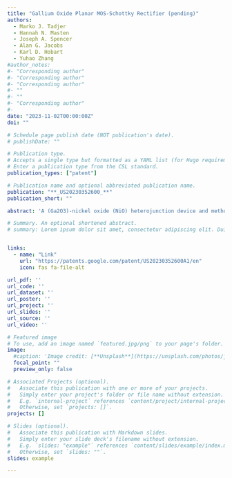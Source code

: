 ```yaml
---
title: "Gallium Oxide Planar MOS-Schottky Rectifier (pending)"
authors:
  - Marko J. Tadjer
  - Hannah N. Masten
  - Joseph A. Spencer
  - Alan G. Jacobs
  - Karl D. Hobart
  - Yuhao Zhang
#author_notes:
#- "Corresponding author"
#- "Corresponding author"
#- "Corresponding author"
#- ""
#- ""
#- "Corresponding author"
#- 
date: "2023-11-02T00:00:00Z"
doi: ""

# Schedule page publish date (NOT publication's date).
# publishDate: ""

# Publication type.
# Accepts a single type but formatted as a YAML list (for Hugo requirements).
# Enter a publication type from the CSL standard.
publication_types: ["patent"]

# Publication name and optional abbreviated publication name.
publication: "**_US20230352600_**"
publication_short: ""

abstract: 'A (Ga2O3)-nickel oxide (NiO) heterojunction device and method of making the same are presented. In implementations, the method includes: providing a Ga2O3 base including a Ga2O3 substrate with an n-type Ga2O3 epitaxial layer thereon; forming NiO-filled internal trenches and an NiO-filled peripheral trench in the n-type Ga2O3 epitaxial layer using a plasma-free etching process; forming at least one junction termination extension (JTE) structure about the periphery of the n-type Ga2O3 epitaxial layer; depositing an anode over the NiO filled interior trenches, over portions of the NiO-filled peripheral trench, and over portions of the JTE structure; and depositing a cathode over a bottom surface of the Ga2O3 substrate, thereby forming the Ga2O3—NiO heterojunction device, wherein the Ga2O3—NiO heterojunction device is formed without the use of plasma-etching and is free of plasma-etching damage.'

# Summary. An optional shortened abstract.
# summary: Lorem ipsum dolor sit amet, consectetur adipiscing elit. Duis posuere tellus ac convallis placerat. Proin tincidunt magna sed ex sollicitudin condimentum.


links:
  - name: "Link"
    url: "https://patents.google.com/patent/US20230352600A1/en"
    icon: fas fa-file-alt

url_pdf: ''
url_code: ''
url_dataset: ''
url_poster: ''
url_project: ''
url_slides: ''
url_source: ''
url_video: ''

# Featured image
# To use, add an image named `featured.jpg/png` to your page's folder. 
image:
  #caption: 'Image credit: [**Unsplash**](https://unsplash.com/photos/jdD8gXaTZsc)'
  focal_point: ""
  preview_only: false

# Associated Projects (optional).
#   Associate this publication with one or more of your projects.
#   Simply enter your project's folder or file name without extension.
#   E.g. `internal-project` references `content/project/internal-project/index.md`.
#   Otherwise, set `projects: []`.
projects: []

# Slides (optional).
#   Associate this publication with Markdown slides.
#   Simply enter your slide deck's filename without extension.
#   E.g. `slides: "example"` references `content/slides/example/index.md`.
#   Otherwise, set `slides: ""`.
slides: example

---
```

